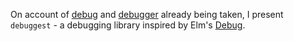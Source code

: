 On account of [debug](https://github.com/garyb/purescript-debug.git) and [debugger](https://github.com/paf31/purescript-debugger.git) already being taken, I present `debuggest` - a debugging library inspired by Elm's [Debug](https://package.elm-lang.org/packages/elm/core/latest/Debug).
